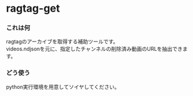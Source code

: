 # ragtag-get
### これは何
ragtagのアーカイブを取得する補助ツールです。  
videos.ndjsonを元に、指定したチャンネルの削除済み動画のURLを抽出できます。

### どう使う
python実行環境を用意してソイヤしてください。